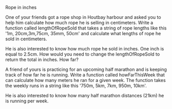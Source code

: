 Rope in inches

One of your friends got a rope shop in Houtbay harbour and asked you to help him calculate how much rope he is selling in centimeters. Write a function called lengthOfRopeSold that takes a string of rope lengths like this '1m, 20cm,3m,75cm, 35mm, 50cm' and calculate what lengths of rope he sold in centimeters.

He is also interested to know how much rope he sold in inches. One inch is equal to 2.5cm. How would you need to change the lengthOfRopeSold to return the total in inches.
How far?

A friend of yours is practicing for an upcoming half marathon and is keeping track of how far he is running. Write a function called howFarThisWeek that can calculate how many meters he ran for a given week. The function takes the weekly runs in a string like this '750m, 5km, 7km, 950m, 10km'.

He is also interested to know how many half marathon distances (21km) he is running per week.
